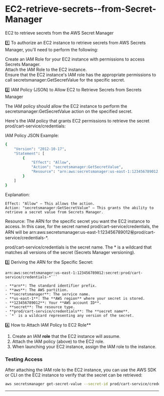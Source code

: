 # EC2-retrieve-secrets--from-Secret-Manager   
EC2 to retrieve secrets from the AWS Secret Manager   
   
1️⃣ To authorize an EC2 instance to retrieve secrets from AWS Secrets Manager, you'll need to perform the following:   
   
Create an IAM Role for your EC2 instance with permissions to access Secrets Manager.   
Attach the IAM Role to the EC2 instance.   
Ensure that the EC2 instance's IAM role has the appropriate permissions to call secretsmanager:GetSecretValue for the specific secret.   
   
2️⃣ IAM Policy (JSON) to Allow EC2 to Retrieve Secrets from Secrets Manager      
   
The IAM policy should allow the EC2 instance to perform the secretsmanager:GetSecretValue action on the specified secret.   
   
Here's the IAM policy that grants EC2 permissions to retrieve the secret prod/cart-service/credentials:   
   

IAM Policy JSON Example:
```bash
{
    "Version": "2012-10-17",
    "Statement": [
        {
            "Effect": "Allow",
            "Action": "secretsmanager:GetSecretValue",
            "Resource": "arn:aws:secretsmanager:us-east-1:123456789012:secret:prod/cart-service/credentials-*"
        }
    ]
}
```

Explanation:
```
Effect: "Allow" – This allows the action.
Action: "secretsmanager:GetSecretValue" – This grants the ability to retrieve a secret value from Secrets Manager.
```

Resource: The ARN for the specific secret you want the EC2 instance to access.
In this case, for the secret named prod/cart-service/credentials, the ARN will be arn:aws:secretsmanager:us-east-1:123456789012:secret:prod/cart-service/credentials-*.

prod/cart-service/credentials is the secret name.
The * is a wildcard that matches all versions of the secret (Secrets Manager versioning).


3️⃣ Deriving the ARN for the Specific Secret:

```
arn:aws:secretsmanager:us-east-1:123456789012:secret:prod/cart-service/credentials-*```

- **arn**: The standard identifier prefix.
- **aws**: The AWS partition.
- **secretsmanager**: The service name.
- **us-east-1**: The **AWS region** where your secret is stored.
- **123456789012**: Your **AWS account ID**.
- **secret**: The resource type.
- **prod/cart-service/credentials**: The **secret name**.
- `*` is a wildcard representing any version of the secret.
```


4️⃣ How to Attach IAM Policy to EC2 Role**

1. Create an IAM **role** that the EC2 instance will assume.
2. Attach the IAM policy (above) to the EC2 role.
3. When launching your EC2 instance, assign the IAM role to the instance.

### **Testing Access**

After attaching the IAM role to the EC2 instance, you can use the AWS SDK or CLI on the EC2 instance to verify that the secret can be retrieved:

```bash
aws secretsmanager get-secret-value --secret-id prod/cart-service/credentials
```
---


